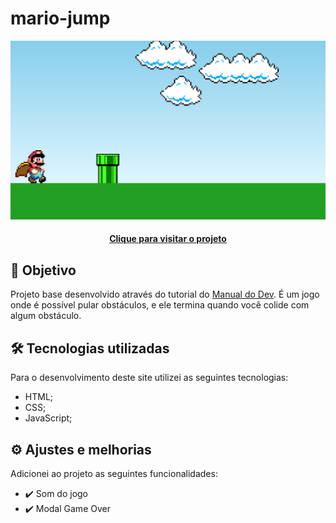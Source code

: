 # mario-jump

![Resultado final do projeto](imagens/projeto-final.png)

<h4 align="center"><a href="https://mario-jump.vercel.app/">Clique para visitar o projeto</a></h4>

## 🎯 Objetivo

Projeto base desenvolvido através do tutorial do [Manual do Dev](https://www.youtube.com/watch?v=r9buAwVBDhA). É um jogo onde é possível pular obstáculos, e ele termina quando você colide com algum obstáculo.

## 🛠️ Tecnologias utilizadas

Para o desenvolvimento deste site utilizei as seguintes tecnologias:

- HTML;
- CSS;
- JavaScript;

## ⚙️ Ajustes e melhorias

Adicionei ao projeto as seguintes funcionalidades:

- ✔️ Som do jogo
- ✔️ Modal Game Over
